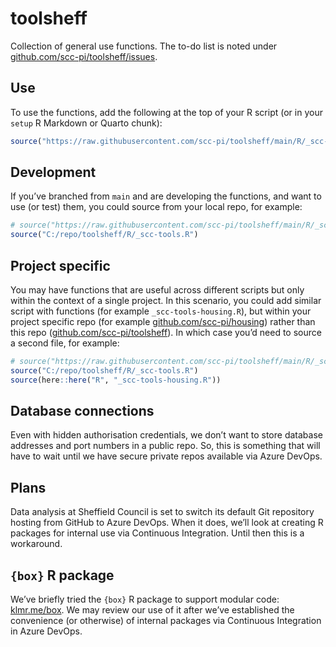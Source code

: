 # toolsheff

Collection of general use functions. The to-do list is noted under
[github.com/scc-pi/toolsheff/issues](https://github.com/scc-pi/toolsheff/issues).

## Use

To use the functions, add the following at the top of your R script (or
in your `setup` R Markdown or Quarto chunk):

``` r
source("https://raw.githubusercontent.com/scc-pi/toolsheff/main/R/_scc-tools.R")
```

## Development

If you’ve branched from `main` and are developing the functions, and
want to use (or test) them, you could source from your local repo, for
example:

``` r
# source("https://raw.githubusercontent.com/scc-pi/toolsheff/main/R/_scc-tools.R")
source("C:/repo/toolsheff/R/_scc-tools.R")
```

## Project specific

You may have functions that are useful across different scripts but only
within the context of a single project. In this scenario, you could add
similar script with functions (for example `_scc-tools-housing.R`), but
within your project specific repo (for example
[github.com/scc-pi/housing](https://github.com/scc-pi/housing)) rather
than this repo
([github.com/scc-pi/toolsheff](https://github.com/scc-pi/toolsheff)). In
which case you’d need to source a second file, for example:

``` r
# source("https://raw.githubusercontent.com/scc-pi/toolsheff/main/R/_scc-tools.R")
source("C:/repo/toolsheff/R/_scc-tools.R")
source(here::here("R", "_scc-tools-housing.R"))
```

## Database connections

Even with hidden authorisation credentials, we don’t want to store
database addresses and port numbers in a public repo. So, this is
something that will have to wait until we have secure private repos
available via Azure DevOps.

## Plans

Data analysis at Sheffield Council is set to switch its default Git
repository hosting from GitHub to Azure DevOps. When it does, we’ll look
at creating R packages for internal use via Continuous Integration.
Until then this is a workaround.

## `{box}` R package

We’ve briefly tried the `{box}` R package to support modular code:
[klmr.me/box](https://klmr.me/box/). We may review our use of it after
we’ve established the convenience (or otherwise) of internal packages
via Continuous Integration in Azure DevOps.
